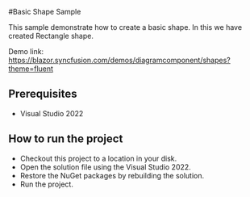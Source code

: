 #Basic Shape Sample

This sample demonstrate how to create a basic shape. In this we have created Rectangle shape. 


Demo link:
https://blazor.syncfusion.com/demos/diagramcomponent/shapes?theme=fluent


## Prerequisites

* Visual Studio 2022

## How to run the project

* Checkout this project to a location in your disk.
* Open the solution file using the Visual Studio 2022.
* Restore the NuGet packages by rebuilding the solution.
* Run the project.
